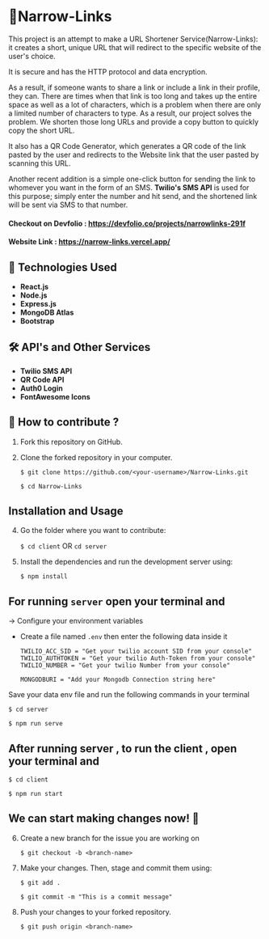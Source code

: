 # 🔗Narrow-Links

This project is an attempt to make a URL Shortener Service(Narrow-Links): it creates a short, unique URL that will redirect to the specific website of the user's choice.

It is secure and has the HTTP protocol and data encryption.

As a result, if someone wants to share a link or include a link in their profile, they can. There are times when that link is too long and takes up the entire space as well as a lot of characters, which is a problem when there are only a limited number of characters to type. As a result, our project solves the problem. We shorten those long URLs and provide a copy button to quickly copy the short URL.

It also has a QR Code Generator, which generates a QR code of the link pasted by the user and redirects to the Website link that the user pasted by scanning this URL.

Another recent addition is a simple one-click button for sending the link to whomever you want in the form of an SMS. **Twilio's SMS API** is used for this purpose; simply enter the number and hit send, and the shortened link will be sent via SMS to that number.


#### Checkout on Devfolio : https://devfolio.co/projects/narrowlinks-291f

#### Website Link : https://narrow-links.vercel.app/

## 🧰 Technologies Used 

- **React.js** 
- **Node.js** 
- **Express.js**
- **MongoDB Atlas**
- **Bootstrap**

## 🛠️ API's and Other Services

- **Twilio SMS API**
- **QR Code API**
- **Auth0 Login**
- **FontAwesome Icons**

## 🚀 How to contribute ?

1. Fork this repository on GitHub.

2. Clone the forked repository in your computer.

    `$ git clone https://github.com/<your-username>/Narrow-Links.git`
    
    `$ cd Narrow-Links`

## Installation and Usage 

4. Go the folder where you want to contribute:

    `$ cd client` OR `cd server`

5. Install the dependencies and run the development server using:

     `$ npm install`

  ## For running `server` open your terminal and 
  
  -> Configure your environment variables 
  
   - Create a file named `.env` then enter the following data inside it 
     
     ```
     TWILIO_ACC_SID = "Get your twilio account SID from your console"
     TWILIO_AUTHTOKEN = "Get your twilio Auth-Token from your console"
     TWILIO_NUMBER = "Get your twilio Number from your console"

     MONGODBURI = "Add your Mongodb Connection string here"
     ```
    
   Save your data env file and run the following commands in your terminal
   
   `$ cd server`
    
   `$ npm run serve`
  
  ## After running server , to run the client , open your terminal and 
  
   `$ cd client`
    
   `$ npm run start`

## We can start making changes now! 🥳

6. Create a new branch for the issue you are working on
    
    `$ git checkout -b <branch-name>`

7. Make your changes. Then, stage and commit them using:

    `$ git add .`
    
    `$ git commit -m "This is a commit message"`
    
7. Push your changes to your forked repository.

    `$ git push origin <branch-name>`

